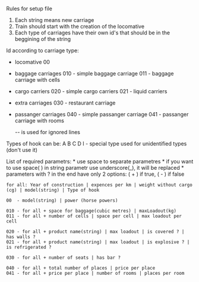 Rules for setup file

1) Each string means new carriage
2) Train should start with the creation of the locomative
3) Each type of carriages have their own id's that should be in the beggining of the string

Id according to carriage type:
- locomative
    00
- baggage carriages
    010 - simple baggage carriage
    011 - baggage carriage with cells
- cargo carriers
    020 - simple cargo carriers
    021 - liquid carriers
- extra carriages
    030 - restaurant carriage
- passanger carriages
    040 - simple passanger carriage
    041 - passanger carriage with rooms

    -- is used for ignored lines

Types of hook can be:
    A
    B
    C
    D
    I - special type used for unidentified types (don't use it)

List of required parametrs:
    * use space to separate parametres
    * if you want to use space( ) in string parametr use underscore(_), it will be replaced
    * parameters with ? in the end have only 2 options: ( + ) if true, ( - ) if false

    for all: Year of construction | expences per km | weight without cargo (cg) | model(string) | Type of hook

    00  - model(string) | power (horse powers)

    010 - for all + space for baggage(cubic metres) | maxLoadout(kg)
    011 - for all + number of cells | space per cell | max loadout per cell

    020 - for all + product name(string) | max loadout | is covered ? | has walls ?
    021 - for all + product name(string) | max loadout | is explosive ? | is refrigerated ?

    030 - for all + number of seats | has bar ?

    040 - for all + total number of places | price per place
    041 - for all + price per place | number of rooms | places per room


